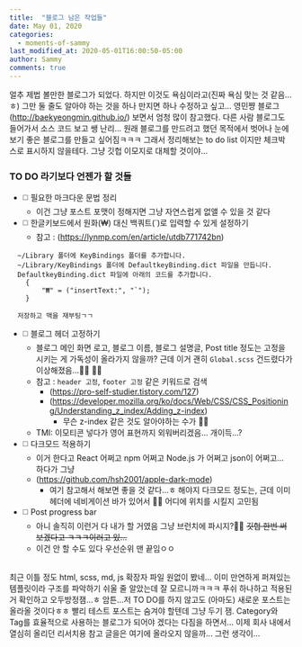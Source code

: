 ```yaml
---
title:  "블로그 남은 작업들"
date: May 01, 2020
categories:
  - moments-of-sammy
last_modified_at: 2020-05-01T16:00:50-05:00
author: Sammy
comments: true
---
```


얼추 제법 볼만한 블로그가 되었다. 하지만 이것도 욕심이라고(진짜 욕심 맞는 것 같음...ㅎ) 그만 둘 줄도 알아야 하는 것을 하나 만지면 하나 수정하고 싶고... 영민쨩 블로그 (http://baekyeongmin.github.io/) 보면서 엄청 많이 참고했다. 다른 사람 블로그도 들어가서 소스 코드 보고 쌩 난리... 원래 블로그를 만드려고 했던 목적에서 벗어나 눈에 보기 좋은 블로그를 만들고 싶어짐ㅋㅋㅋ 그래서 정리해보는 to do list 이지만 체크박스로 표시하지 않을테다. 그냥 깃헙 이모지로 대체할 것이야...  

### TO DO 라기보다 언젠가 할 것들
- :white_medium_square: 필요한 마크다운 문법 정리
  - 이건 그냥 포스트 포맷이 정해지면 그냥 자연스럽게 없앨 수 있을 것 같다
- :white_medium_square: 한글키보드에서 원화(₩) 대신 백쿼트(`)로 입력할 수 있게 설정하기
  - 참고 : (https://lynmp.com/en/article/utdb771742bn)
```
  ~/Library 폴더에 KeyBindings 폴더를 추가합니다.
  ~/Library/KeyBindings 폴더에 DefaultkeyBinding.dict 파일을 만듭니다.
  DefaultkeyBinding.dict 파일에 아래의 코드를 추가합니다.
    {
        "₩" = ("insertText:", "`");
    }
  
  저장하고 맥을 재부팅ㄱㄱ
```
- :white_medium_square: 블로그 헤더 고정하기
  - 블로그 메인 화면 로고, 블로그 이름, 블로그 설명글, Post title 정도는 고정을 시키는 게 가독성이 올라가지 않을까? 근데 이거 괜히 `Global.scss` 건드렸다가 이상해졌음...:woman_facepalming:	:woman_facepalming:	
  - 참고 : `header 고정`, `footer 고정` 같은 키워드로 검색
    - (https://pro-self-studier.tistory.com/127)
    - (https://developer.mozilla.org/ko/docs/Web/CSS/CSS_Positioning/Understanding_z_index/Adding_z-index)
      - 무슨 z-index 같은 것도 알아야하는 수가 :woman_facepalming:
  - TMI: 이모티콘 넣다가 영어 표현까지 외워버리겠음... 개이득...?
- :white_medium_square: 다크모드 적용하기
  - 이거 한다고 React 어쩌고 npm 어쩌고 Node.js 가 어쩌고 json이 어쩌고... 하다가 그냥
  - (https://github.com/hsh2001/apple-dark-mode)
    - 여기 참고해서 해보면 좋을 것 같다...ㅎ 해야지 다크모드 정도는, 근데 이미 헤더에 네비게이션 바가 있어서 :woman_facepalming: 어디에 위치를 시킬지 고민됨
- :white_medium_square: Post progress bar
  - 아니 솔직히 이런거 다 내가 할 거였음 그냥 브런치에 파시지?:woman_shrugging:	~~깃헙 한번 써보겠다고 ㅋㅋㅋ이러고 있...~~
  - 이건 안 할 수도 있다 우선순위 맨 끝임ㅇㅇ

<br>
최근 이틀 정도 html, scss, md, js 확장자 파일 원없이 봤네... 이미 만연하게 퍼져있는 템플릿이라 구조를 파악하기 쉬울 줄 알았는데 잘 모르니까ㅋㅋㅋ 푸쉬 하나하고 적용된 거 확인하고 오두방정잼...ㅎ  
암튼...저 TO DO를 하지 않고도 (아마도) 새로운 포스트는 올라올 것이다ㅎㅎ 빨리 테스트 포스트는 숨겨야 할텐데 그냥 두기 잼. Category와 Tag를 효율적으로 사용하는 블로그가 되어야 겠다는 다짐을 하면서... 이제 회사 내에서 열심히 올리던 리서치용 참고 글을은 여기에 올라오지 않을까... 그런 생각이...
  
